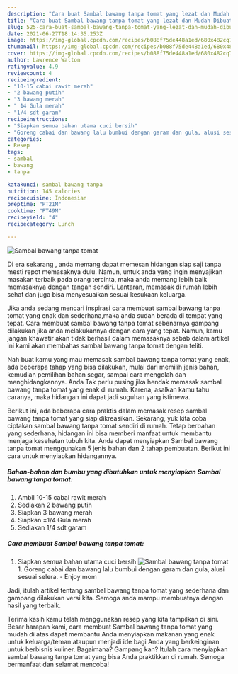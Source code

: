 ```yaml
---
description: "Cara buat Sambal bawang tanpa tomat yang lezat dan Mudah Dibuat"
title: "Cara buat Sambal bawang tanpa tomat yang lezat dan Mudah Dibuat"
slug: 525-cara-buat-sambal-bawang-tanpa-tomat-yang-lezat-dan-mudah-dibuat
date: 2021-06-27T18:14:35.253Z
image: https://img-global.cpcdn.com/recipes/b088f75de448a1ed/680x482cq70/sambal-bawang-tanpa-tomat-foto-resep-utama.jpg
thumbnail: https://img-global.cpcdn.com/recipes/b088f75de448a1ed/680x482cq70/sambal-bawang-tanpa-tomat-foto-resep-utama.jpg
cover: https://img-global.cpcdn.com/recipes/b088f75de448a1ed/680x482cq70/sambal-bawang-tanpa-tomat-foto-resep-utama.jpg
author: Lawrence Walton
ratingvalue: 4.9
reviewcount: 4
recipeingredient:
- "10-15 cabai rawit merah"
- "2 bawang putih"
- "3 bawang merah"
- " 14 Gula merah"
- "1/4 sdt garam"
recipeinstructions:
- "Siapkan semua bahan utama cuci bersih"
- "Goreng cabai dan bawang lalu bumbui dengan garam dan gula, alusi sesuai selera.  Enjoy mom"
categories:
- Resep
tags:
- sambal
- bawang
- tanpa

katakunci: sambal bawang tanpa 
nutrition: 145 calories
recipecuisine: Indonesian
preptime: "PT21M"
cooktime: "PT49M"
recipeyield: "4"
recipecategory: Lunch

---
```



![Sambal bawang tanpa tomat](https://img-global.cpcdn.com/recipes/b088f75de448a1ed/680x482cq70/sambal-bawang-tanpa-tomat-foto-resep-utama.jpg)

Di era  sekarang , anda memang dapat memesan hidangan siap saji tanpa mesti repot memasaknya dulu. Namun, untuk anda yang ingin menyajikan masakan terbaik pada orang tercinta, maka anda memang lebih baik memasaknya dengan tangan sendiri. Lantaran, memasak di rumah lebih sehat dan juga bisa menyesuaikan sesuai kesukaan keluarga.

Jika anda sedang mencari inspirasi cara membuat sambal bawang tanpa tomat yang enak dan sederhana,maka anda sudah berada di tempat yang tepat. Cara membuat sambal bawang tanpa tomat  sebenarnya gampang dilakukan jika anda melakukannya dengan cara yang tepat. Namun, kamu jangan khawatir akan tidak berhasil dalam memasaknya 
sebab dalam artikel ini kami akan membahas sambal bawang tanpa tomat dengan teliti.  



Nah buat kamu yang mau memasak sambal bawang tanpa tomat yang enak, ada beberapa tahap yang bisa dilakukan, mulai dari memilih jenis bahan, kemudian pemilihan bahan segar, sampai cara mengolah dan menghidangkannya. Anda Tak perlu pusing jika hendak memasak sambal bawang tanpa tomat yang enak di rumah. Karena, asalkan kamu  tahu caranya, maka hidangan ini dapat jadi suguhan yang istimewa.

Berikut ini, ada beberapa cara praktis  dalam memasak resep sambal bawang tanpa tomat yang siap dikreasikan. Sekarang, yuk kita coba ciptakan sambal bawang tanpa tomat sendiri di rumah. Tetap berbahan yang sederhana, hidangan ini bisa memberi manfaat untuk membantu menjaga kesehatan tubuh kita. Anda dapat menyiapkan Sambal bawang tanpa tomat menggunakan 5 jenis bahan dan 2 tahap pembuatan. Berikut ini cara untuk menyiapkan hidangannya.

<!--inarticleads1-->

##### Bahan-bahan dan bumbu yang dibutuhkan untuk menyiapkan Sambal bawang tanpa tomat:

1. Ambil 10-15 cabai rawit merah
1. Sediakan 2 bawang putih
1. Siapkan 3 bawang merah
1. Siapkan  ±1/4 Gula merah
1. Sediakan 1/4 sdt garam




<!--inarticleads2-->

##### Cara membuat Sambal bawang tanpa tomat:

1. Siapkan semua bahan utama cuci bersih
<img src="https://img-global.cpcdn.com/steps/755b17e93ef65ef5/160x128cq70/sambal-bawang-tanpa-tomat-langkah-memasak-1-foto.jpg" alt="Sambal bawang tanpa tomat">1. Goreng cabai dan bawang lalu bumbui dengan garam dan gula, alusi sesuai selera.  - Enjoy mom




Jadi, itulah artikel tentang  sambal bawang tanpa tomat  yang sederhana dan gampang dilakukan versi kita. Semoga anda mampu membuatnya dengan hasil yang terbaik. 

Terima kasih kamu telah menggunakan resep yang kita tampilkan di sini. Besar harapan kami, cara membuat  Sambal bawang tanpa tomat yang mudah di atas dapat membantu Anda menyiapkan makanan yang enak untuk keluarga/teman ataupun menjadi ide bagi Anda yang berkeinginan untuk berbisnis kuliner. Bagaimana? Gampang kan? Itulah cara menyiapkan sambal bawang tanpa tomat yang bisa Anda praktikkan di rumah. Semoga bermanfaat dan selamat mencoba!

